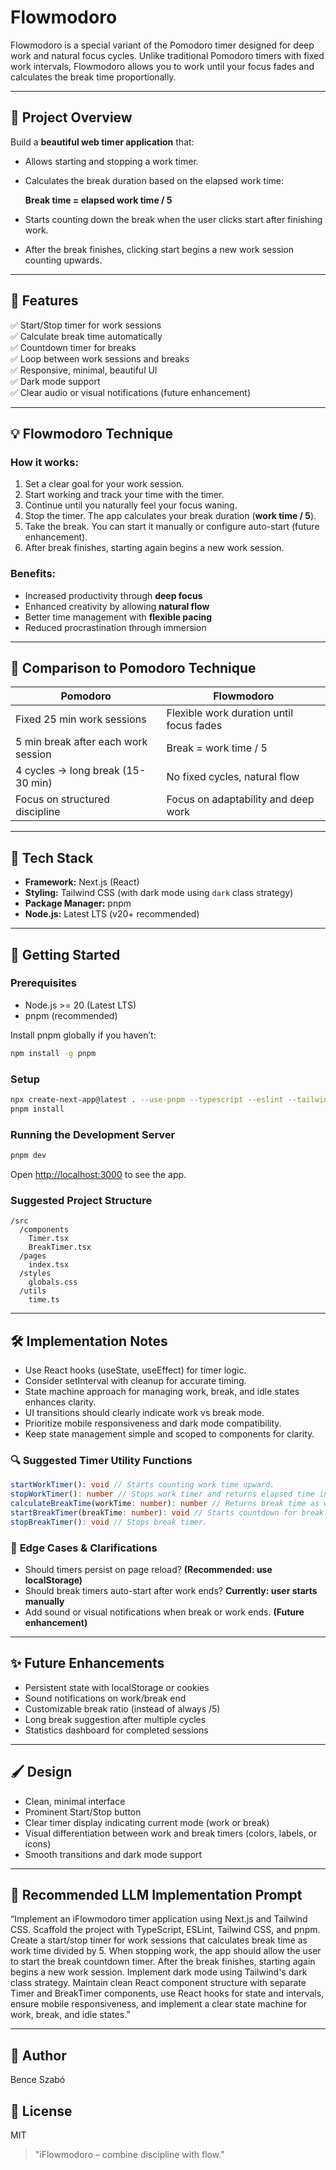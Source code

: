 # Flowmodoro

Flowmodoro is a special variant of the Pomodoro timer designed for deep work and natural focus cycles. Unlike traditional Pomodoro timers with fixed work intervals, Flowmodoro allows you to work until your focus fades and calculates the break time proportionally.

---

## 📝 **Project Overview**

Build a **beautiful web timer application** that:

- Allows starting and stopping a work timer.

- Calculates the break duration based on the elapsed work time:

  **Break time = elapsed work time / 5**

- Starts counting down the break when the user clicks start after finishing work.

- After the break finishes, clicking start begins a new work session counting upwards.

---

## 🎯 **Features**

✅ Start/Stop timer for work sessions\
✅ Calculate break time automatically\
✅ Countdown timer for breaks\
✅ Loop between work sessions and breaks\
✅ Responsive, minimal, beautiful UI\
✅ Dark mode support\
✅ Clear audio or visual notifications (future enhancement)

---

## 💡 **Flowmodoro Technique**

### **How it works:**

1. Set a clear goal for your work session.
2. Start working and track your time with the timer.
3. Continue until you naturally feel your focus waning.
4. Stop the timer. The app calculates your break duration (**work time / 5**).
5. Take the break. You can start it manually or configure auto-start (future enhancement).
6. After break finishes, starting again begins a new work session.

### **Benefits:**

- Increased productivity through **deep focus**
- Enhanced creativity by allowing **natural flow**
- Better time management with **flexible pacing**
- Reduced procrastination through immersion

---

## 🍅 **Comparison to Pomodoro Technique**

| **Pomodoro**                        | **Flowmodoro**                           |
| ----------------------------------- | ---------------------------------------- |
| Fixed 25 min work sessions          | Flexible work duration until focus fades |
| 5 min break after each work session | Break = work time / 5                    |
| 4 cycles → long break (15-30 min)   | No fixed cycles, natural flow            |
| Focus on structured discipline      | Focus on adaptability and deep work      |

---

## 🔧 **Tech Stack**

- **Framework:** Next.js (React)
- **Styling:** Tailwind CSS (with dark mode using `dark` class strategy)
- **Package Manager:** pnpm
- **Node.js:** Latest LTS (v20+ recommended)

---

## 🚀 **Getting Started**

### **Prerequisites**

- Node.js >= 20 (Latest LTS)
- pnpm (recommended)

Install pnpm globally if you haven’t:

```bash
npm install -g pnpm
```

### **Setup**

```bash
npx create-next-app@latest . --use-pnpm --typescript --eslint --tailwind --src-dir --import-alias "@/*"
pnpm install
```

### **Running the Development Server**

```bash
pnpm dev
```

Open [http://localhost:3000](http://localhost:3000) to see the app.

### **Suggested Project Structure**

```
/src
  /components
    Timer.tsx
    BreakTimer.tsx
  /pages
    index.tsx
  /styles
    globals.css
  /utils
    time.ts
```

---

## 🛠️ **Implementation Notes**

- Use React hooks (useState, useEffect) for timer logic.
- Consider setInterval with cleanup for accurate timing.
- State machine approach for managing work, break, and idle states enhances clarity.
- UI transitions should clearly indicate work vs break mode.
- Prioritize mobile responsiveness and dark mode compatibility.
- Keep state management simple and scoped to components for clarity.

### 🔍 **Suggested Timer Utility Functions**

```ts
startWorkTimer(): void // Starts counting work time upward.
stopWorkTimer(): number // Stops work timer and returns elapsed time in seconds.
calculateBreakTime(workTime: number): number // Returns break time as workTime / 5.
startBreakTimer(breakTime: number): void // Starts countdown for break.
stopBreakTimer(): void // Stops break timer.
```

### 📌 **Edge Cases & Clarifications**

- Should timers persist on page reload? **(Recommended: use localStorage)**
- Should break timers auto-start after work ends? **Currently: user starts manually**
- Add sound or visual notifications when break or work ends. **(Future enhancement)**

---

## ✨ **Future Enhancements**

- Persistent state with localStorage or cookies
- Sound notifications on work/break end
- Customizable break ratio (instead of always /5)
- Long break suggestion after multiple cycles
- Statistics dashboard for completed sessions

---

## 🖌 **Design**

- Clean, minimal interface
- Prominent Start/Stop button
- Clear timer display indicating current mode (work or break)
- Visual differentiation between work and break timers (colors, labels, or icons)
- Smooth transitions and dark mode support

---

## 🤖 **Recommended LLM Implementation Prompt**

“Implement an iFlowmodoro timer application using Next.js and Tailwind CSS. Scaffold the project with TypeScript, ESLint, Tailwind CSS, and pnpm. Create a start/stop timer for work sessions that calculates break time as work time divided by 5. When stopping work, the app should allow the user to start the break countdown timer. After the break finishes, starting again begins a new work session. Implement dark mode using Tailwind's dark class strategy. Maintain clean React component structure with separate Timer and BreakTimer components, use React hooks for state and intervals, ensure mobile responsiveness, and implement a clear state machine for work, break, and idle states.”

---

## 👤 **Author**

Bence Szabó

## 📄 **License**

MIT

> "iFlowmodoro – combine discipline with flow."

